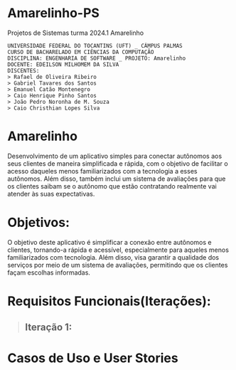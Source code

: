 # Amarelinho-PS
Projetos de Sistemas turma 2024.1 Amarelinho

```
UNIVERSIDADE FEDERAL DO TOCANTINS (UFT) _ CÂMPUS PALMAS
CURSO DE BACHARELADO EM CIÊNCIAS DA COMPUTAÇÃO
DISCIPLINA: ENGENHARIA DE SOFTWARE _ PROJETO: Amarelinho
DOCENTE: EDEILSON MILHOMEM DA SILVA
DISCENTES:
> Rafael de Oliveira Ribeiro
> Gabriel Tavares dos Santos
> Emanuel Catão Montenegro
> Caio Henrique Pinho Santos
> João Pedro Noronha de M. Souza
> Caio Christhian Lopes Silva
```

# Amarelinho
Desenvolvimento de um aplicativo simples para conectar autônomos aos seus clientes de maneira simplificada e rápida, com o objetivo de facilitar o acesso daqueles menos familiarizados com a tecnologia a esses autônomos. Além disso, também inclui um sistema de avaliações para que os clientes saibam se o autônomo que estão contratando realmente vai atender às suas expectativas.

# Objetivos:
O objetivo deste aplicativo é simplificar a conexão entre autônomos e clientes, tornando-a rápida e acessível, especialmente para aqueles menos familiarizados com tecnologia. Além disso, visa garantir a qualidade dos serviços por meio de um sistema de avaliações, permitindo que os clientes façam escolhas informadas.

# Requisitos Funcionais(Iterações):
>## Iteração 1: 

# Casos de Uso e User Stories
